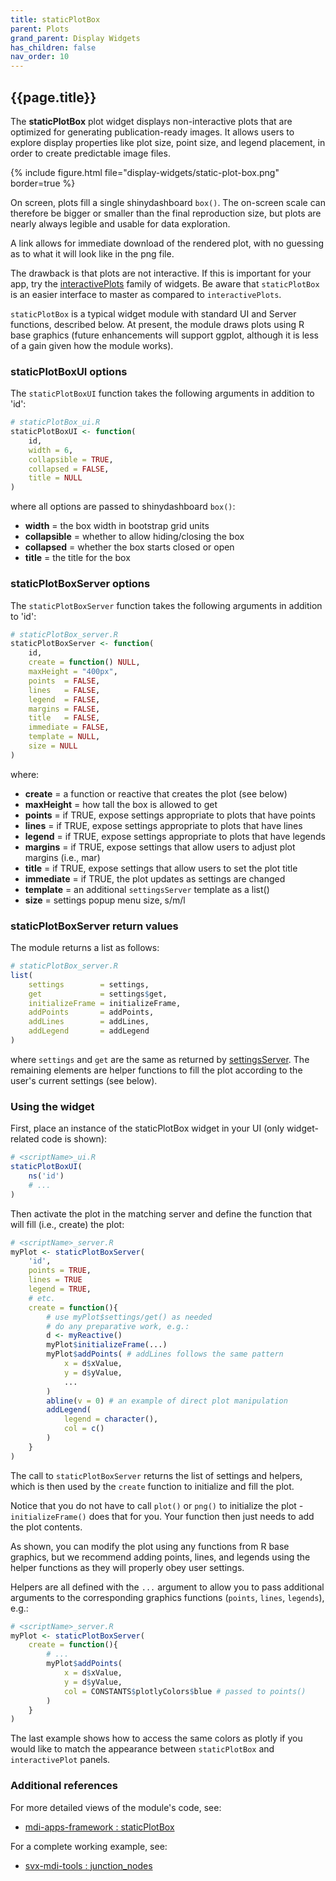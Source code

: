 ```yaml
---
title: staticPlotBox
parent: Plots
grand_parent: Display Widgets
has_children: false
nav_order: 10
---
```


## {{page.title}}

The **staticPlotBox** plot widget displays non-interactive plots that 
are optimized for generating publication-ready images. 
It allows users to explore display
properties like plot size, point size, and legend placement, 
in order to create predictable image files.

{% include figure.html file="display-widgets/static-plot-box.png" border=true %}

On screen, plots fill a single shinydashboard `box()`. The on-screen 
scale can therefore be bigger or smaller than the final reproduction size, 
but plots are nearly always legible and usable for data exploration.

A link allows for immediate download of the rendered plot,
with no guessing as to what it will look like in the png file.

The drawback is that plots are not interactive. 
If this is important for your app, try the
[interactivePlots](/mdi-apps-framework/shiny/shared/session/modules/widgets/plots/interactivePlots/README.html)
family of widgets. Be aware that `staticPlotBox` is an easier
interface to master as compared to `interactivePlots`.

`staticPlotBox` is a typical widget module with standard
UI and Server functions, described below. At present,
the module draws plots using R base graphics
(future enhancements will support ggplot, although it is 
less of a gain given how the module works).

### staticPlotBoxUI options

The `staticPlotBoxUI` function takes the following arguments in addition to 'id':

```r
# staticPlotBox_ui.R
staticPlotBoxUI <- function(
    id, 
    width = 6,
    collapsible = TRUE,
    collapsed = FALSE,
    title = NULL
)
```

where all options are passed to shinydashboard `box()`:

- **width** = the box width in bootstrap grid units
- **collapsible** = whether to allow hiding/closing the box
- **collapsed** = whether the box starts closed or open
- **title** = the title for the box

### staticPlotBoxServer options

The `staticPlotBoxServer` function takes the following arguments in addition to 'id':

```r
# staticPlotBox_server.R
staticPlotBoxServer <- function(
    id,
    create = function() NULL,
    maxHeight = "400px",
    points  = FALSE, 
    lines   = FALSE,
    legend  = FALSE,
    margins = FALSE,
    title   = FALSE,
    immediate = FALSE,
    template = NULL,
    size = NULL
)
```

where:

- **create** = a function or reactive that creates the plot (see below)
- **maxHeight** = how tall the box is allowed to get
- **points** = if TRUE, expose settings appropriate to plots that have points
- **lines** = if TRUE, expose settings appropriate to plots that have lines
- **legend** = if TRUE, expose settings appropriate to plots that have legends
- **margins** = if TRUE, expose settings that allow users to adjust plot margins (i.e., mar)
- **title** = if TRUE, expose settings that allow users to set the plot title
- **immediate** = if TRUE, the plot updates as settings are changed
- **template** = an additional `settingsServer` template as a list()
- **size** = settings popup menu size, s/m/l

### staticPlotBoxServer return values

The module returns a list as follows:

```r
# staticPlotBox_server.R
list(
    settings        = settings,
    get             = settings$get,
    initializeFrame = initializeFrame,
    addPoints       = addPoints,
    addLines        = addLines,
    addLegend       = addLegend
)
```

where `settings` and `get` are the same as returned by
[settingsServer](/mdi-apps-framework/docs/settings.html). 
The remaining elements are helper functions to fill 
the plot according to the user's current settings (see below).

### Using the widget

First, place an instance of the staticPlotBox widget in your UI 
(only widget-related code is shown):

```r
# <scriptName>_ui.R
staticPlotBoxUI(
    ns('id')
    # ...
)
```

Then activate the plot in the matching server and define
the function that will fill (i.e., create) the plot:

```r
# <scriptName>_server.R
myPlot <- staticPlotBoxServer(
    'id', 
    points = TRUE,
    lines = TRUE
    legend = TRUE, 
    # etc.
    create = function(){
        # use myPlot$settings/get() as needed        
        # do any preparative work, e.g.:
        d <- myReactive()
        myPlot$initializeFrame(...)
        myPlot$addPoints( # addLines follows the same pattern
            x = d$xValue,
            y = d$yValue,
            ...
        )
        abline(v = 0) # an example of direct plot manipulation
        addLegend(
            legend = character(),
            col = c()
        )
    }
)
```

The call to `staticPlotBoxServer` returns the list of 
settings and helpers, which is then used by the `create`
function to initialize and fill the plot. 

Notice that you do not have to call `plot()` or `png()`
to initialize the plot - `initializeFrame()` does that for you.
Your function then just needs to add the plot contents.

As shown, you can modify the plot using any functions from
R base graphics, but we recommend adding points, lines,
and legends using the helper functions as they will
properly obey user settings. 

Helpers are all defined with the `...` argument 
to allow you to pass additional arguments
to the corresponding graphics functions 
(`points`, `lines`, `legends`), e.g.:

```r
# <scriptName>_server.R
myPlot <- staticPlotBoxServer(
    create = function(){
        # ...
        myPlot$addPoints(
            x = d$xValue,
            y = d$yValue,
            col = CONSTANTS$plotlyColors$blue # passed to points()
        )
    }
)
```

The last example shows how to access the same colors
as plotly if you would like to match the appearance
between `staticPlotBox` and `interactivePlot` panels.

### Additional references
 
For more detailed views of the module's code, see:

- [mdi-apps-framework : staticPlotBox](https://github.com/MiDataInt/mdi-apps-framework/blob/main/shiny/shared/session/modules/widgets/plots/staticPlotBox)

For a complete working example, see:

- [svx-mdi-tools : junction_nodes](https://github.com/wilsontelab/svx-mdi-tools/blob/main/shiny/shared/session/utilities/plots/junction_nodes.R)
